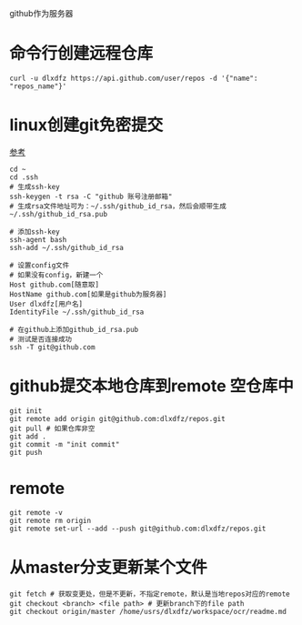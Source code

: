 github作为服务器

# 命令行创建远程仓库
```shell
curl -u dlxdfz https://api.github.com/user/repos -d '{"name": "repos_name"}'
```

# linux创建git免密提交
[参考](https://juejin.im/post/5aeff650f265da0b8070a7e0)
``````
cd ~
cd .ssh
# 生成ssh-key
ssh-keygen -t rsa -C "github 账号注册邮箱"
# 生成rsa文件地址可为：~/.ssh/github_id_rsa，然后会顺带生成~/.ssh/github_id_rsa.pub

# 添加ssh-key
ssh-agent bash
ssh-add ~/.ssh/github_id_rsa

# 设置config文件
# 如果没有config，新建一个
Host github.com[随意取]
HostName github.com[如果是github为服务器]
User dlxdfz[用户名]
IdentityFile ~/.ssh/github_id_rsa

# 在github上添加github_id_rsa.pub
# 测试是否连接成功
ssh -T git@github.com
``````

# github提交本地仓库到remote 空仓库中
```
git init
git remote add origin git@github.com:dlxdfz/repos.git
git pull # 如果仓库非空
git add .
git commit -m "init commit"
git push
```
# remote
```
git remote -v
git remote rm origin
git remote set-url --add --push git@github.com:dlxdfz/repos.git
```

# 从master分支更新某个文件
```
git fetch # 获取变更处，但是不更新，不指定remote，默认是当地repos对应的remote
git checkout <branch> <file path> # 更新branch下的file path
git checkout origin/master /home/usrs/dlxdfz/workspace/ocr/readme.md
```
